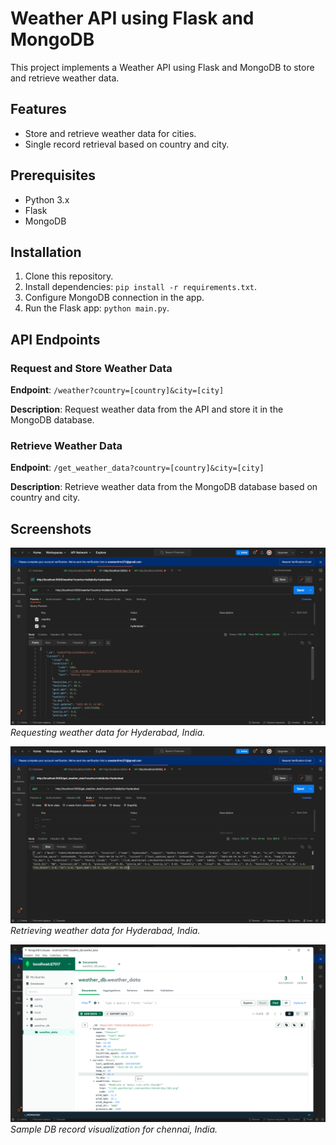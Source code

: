 
# Weather API using Flask and MongoDB

This project implements a Weather API using Flask and MongoDB to store and retrieve weather data.

## Features

- Store and retrieve weather data for cities.
- Single record retrieval based on country and city.

## Prerequisites

- Python 3.x
- Flask
- MongoDB

## Installation

1. Clone this repository.
2. Install dependencies: `pip install -r requirements.txt`.
3. Configure MongoDB connection in the app.
4. Run the Flask app: `python main.py`.

## API Endpoints

### Request and Store Weather Data

**Endpoint**: `/weather?country=[country]&city=[city]`

**Description**: Request weather data from the API and store it in the MongoDB database.

### Retrieve Weather Data

**Endpoint**: `/get_weather_data?country=[country]&city=[city]`

**Description**: Retrieve weather data from the MongoDB database based on country and city.

## Screenshots

![Screenshot 1](/Assignment_3/output/Weather%20API%20request%20%20call.png)
*Requesting weather data for Hyderabad, India.*

![Screenshot 2](/Assignment_3/output/Retrieving%20Data%20from%20mongodb.png)
*Retrieving weather data for Hyderabad, India.*

![Screenshot 3](/Assignment_3/output/sample%20record%20visualization.png)
*Sample DB record visualization for chennai, India.*

